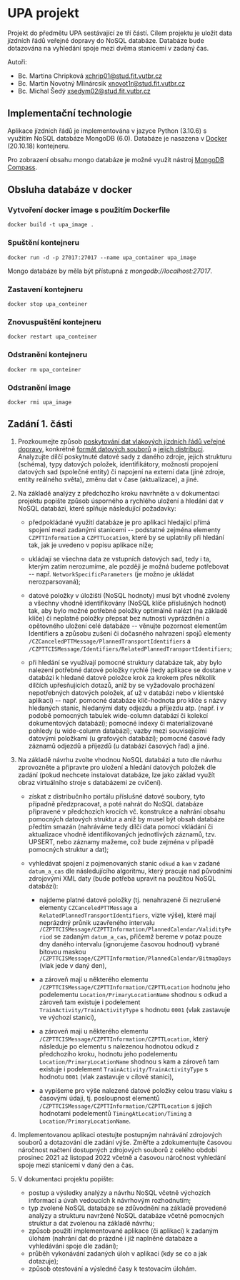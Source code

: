 # UPA projekt

Projekt do předmětu UPA sestávající ze tří částí. Cílem projektu je uložit data jízdních řádů veřejné dopravy do NoSQL databáze. Databáze bude dotazována na vyhledání spoje mezi dvěma stanicemi v zadaný čas.

Autoři:
* Bc. Martina Chripková <xchrip01@stud.fit.vutbr.cz>
* Bc. Martin Novotný Mlinárcsik <xnovot1r@stud.fit.vutbr.cz>
* Bc. Michal Šedý <xsedym02@stud.fit.vutbr.cz>


## Implementační technologie

Aplikace jízdních řádů je implementována v jazyce Python (3.10.6) s využitím NoSQL databáze MongoDB (6.0). Databáze je nasazena v [Docker](https://docs.docker.com/engine/install/ubuntu/) (20.10.18) kontejneru.

Pro zobrazení obsahu mongo databáze je možné využít nástroj [MongoDB Compass](https://www.mongodb.com/try/download/compass).

## Obsluha databáze v docker

### Vytvoření docker image s použitím Dockerfile
`docker build -t upa_image .`

### Spuštění kontejneru
`docker run -d -p 27017:27017 --name upa_container upa_image`

Mongo databáze by měla být přístupná z *mongodb://localhost:27017*.

### Zastavení kontejneru
`docker stop upa_conteiner`

### Znovuspuštění kontejneru
`docker restart upa_conteiner`

### Odstranění kontejneru
`docker rm upa_conteiner`

### Odstranění image
`docker rmi upa_image`


## Zadání 1. části

1) Prozkoumejte způsob [poskytování dat vlakových jízdních řádů veřejné dopravy](https://mdcr.cz/Dokumenty/Verejna-doprava/Jizdni-rady,-kalendare-pro-jizdni-rady,-metodi-%281%29/Jizdni-rady-verejne-dopravy), konkrétně [formát datových souborů](https://portal.cisjr.cz/pub/draha/celostatni/szdc/Popis%20DJ%C5%98_CIS_v1_09.pdf) a [jejich distribuci](https://portal.cisjr.cz/pub/draha/celostatni/szdc/). Analyzujte dílčí poskytnuté datové sady z daného zdroje, jejich strukturu (schéma), typy datových položek, identifikátory, možnosti propojení datových sad (společné entity) či napojení na externí data (jiné zdroje, entity reálného světa), změnu dat v čase (aktualizace), a jiné.


2) Na základě analýzy z předchozího kroku navrhněte a v dokumentaci projektu popište způsob úsporného a rychlého uložení a hledání dat v NoSQL databázi, které splňuje následující požadavky:

   *  předpokládané využití databáze je pro aplikaci hledající přímá spojení mezi zadanými stanicemi -- podstatné zejména elementy `CZPTTInformation` a `CZPTTLocation`, které by se uplatnily při hledání tak, jak je uvedeno v popisu aplikace níže;

   * ukládají se všechna data ze vstupních datových sad, tedy i ta, kterým zatím nerozumíme, ale později je možná budeme potřebovat -- např. `NetworkSpecificParameters` (je možno je ukládat nerozparsovaná);

   * datové položky v úložišti (NoSQL hodnoty) musí být vhodně zvoleny a všechny vhodně identifikovány (NoSQL klíče příslušných hodnot) tak, aby bylo možné potřebné položky optimálně nalézt (na základě klíče) či neplatné položky přepsat bez nutnosti vyprázdnění a opětovného uložení celé databáze -- věnujte pozornost elementům Identifiers a způsobu zušení či dočasného nahrazení spojů elementy `/CZCanceledPTTMessage/PlannedTransportIdentifiers` a `/CZPTTCISMessage/Identifiers/RelatedPlannedTransportIdentifiers`;

   * při hledání se využívají pomocné struktury databáze tak, aby bylo nalezení potřebné datové položky rychlé (tedy aplikace se dostane v databázi k hledané datové položce krok za krokem přes několik dílčích upřesňujících dotazů, aniž by se vyžadovalo procházení nepotřebných datových položek, ať už v databázi nebo v klientské aplikaci) -- např. pomocné databáze klíč-hodnota pro klíče s názvy hledaných stanic, hledanými daty odjezdu a příjezdu atp. (např. i v podobě pomocných tabulek wide-column databází či kolekcí dokumentových databází); pomocné indexy či materializované pohledy (u wide-column databází); vazby mezi souvisejícími datovými položkami (u grafových databází); pomocné časové řady záznamů odjezdů a příjezdů (u databází časových řad) a jiné.


3) Na základě návrhu zvolte vhodnou NoSQL databázi a tuto dle návrhu zprovozněte a připravte pro uložení a hledání datových položek dle zadání (pokud nechcete instalovat databáze, lze jako základ využít obraz virtuálního stroje s databázemi ze cvičení).

   * získat z distribučního portálu příslušné datové soubory, tyto případně předzpracovat, a poté nahrát do NoSQL databáze připravené v předchozích krocích vč. konstrukce a nahrání obsahu pomocných datových struktur a aniž by musel být obsah databáze předtím smazán (nahráváme tedy dílčí data pomocí vkládání či aktualizace vhodně identifikovaných jednotlivých záznamů, tzv. UPSERT, nebo záznamy mažeme, což bude zejména v případě pomocných struktur a dat);

   * vyhledávat spojení z pojmenovaných stanic `odkud` a `kam` v zadané `datum_a_cas` dle následujícího algoritmu, který pracuje nad původními zdrojovými XML daty (bude potřeba upravit na použitou NoSQL databázi):

       * najdeme platné datové položky (tj. nenahrazené či nezrušené elementy `CZCanceledPTTMessage` a `RelatedPlannedTransportIdentifiers`, vizte výše), které mají neprázdný průnik uzavřeného intervalu `/CZPTTCISMessage/CZPTTInformation/PlannedCalendar/ValidityPeriod` se zadaným `datum_a_cas`, přičemž bereme v potaz pouze dny daného intervalu (ignorujeme časovou hodnout) vybrané bitovou maskou `/CZPTTCISMessage/CZPTTInformation/PlannedCalendar/BitmapDays` (vlak jede v daný den),

       * a zároveň mají u některého elementu `/CZPTTCISMessage/CZPTTInformation/CZPTTLocation` hodnotu jeho podelementu `Location/PrimaryLocationName` shodnou s odkud a zároveň tam existuje i podelement `TrainActivity/TrainActivityType` s hodnotu `0001` (vlak zastavuje ve výchozí stanici),

       * a zároveň mají u některého elementu `/CZPTTCISMessage/CZPTTInformation/CZPTTLocation`, který následuje po elementu s nalezenou hodnotou odkud z předchozího kroku, hodnotu jeho podelementu `Location/PrimaryLocationName` shodnou s kam a zároveň tam existuje i podelement `TrainActivity/TrainActivityType` s hodnotu `0001` (vlak zastavuje v cílové stanici),

       * a vypíšeme pro výše nalezené datové položky celou trasu vlaku s časovými údaji, tj. posloupnost elementů `/CZPTTCISMessage/CZPTTInformation/CZPTTLocation` s jejich hodnotami podelementů `TimingAtLocation/Timing` a `Location/PrimaryLocationName`.


5) Implementovanou aplikaci otestujte postupným nahrávání zdrojových souborů a dotazování dle zadání výše. Změřte a zdokumentujte časovou náročnost načtení dostupných zdrojových souborů z celého období prosinec 2021 až listopad 2022 včetně a časovou náročnost vyhledání spoje mezi stanicemi v daný den a čas.


6) V dokumentaci projektu popište:

   * postup a výsledky analýzy a návrhu NoSQL včetně výchozích informací a úvah vedoucích k návrhovým rozhodnutím;
   * typ zvolené NoSQL databáze se zdůvodnění na základě provedené analýzy a strukturu navržené NoSQL databáze včetně pomocných struktur a dat zvolenou na základě návrhu;
   * způsob použití implementované aplikace (či aplikací) k zadaným úlohám (nahrání dat do prázdné i již naplněné databáze a vyhledávání spoje dle zadání);
   * průběh vykonávání zadaných úloh v aplikaci (kdy se co a jak dotazuje);
   * způsob otestování a výsledné časy k testovacím úlohám.
